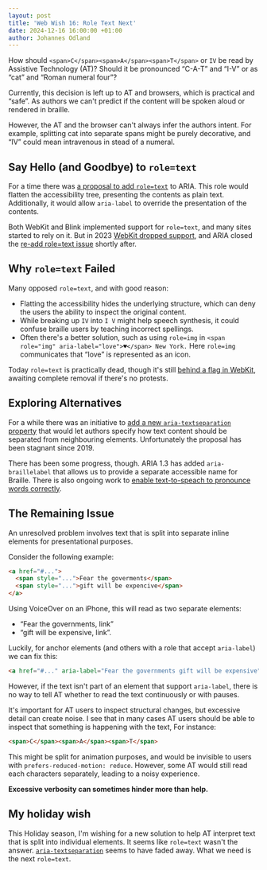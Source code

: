 ```yaml
---
layout: post
title: 'Web Wish 16: Role Text Next'
date: 2024-12-16 16:00:00 +01:00
author: Johannes Odland
---
```


How should `<span>C</span><span>A</span><span>T</span>` or `IV` be read by Assistive Technology (AT)?
Should it be pronounced “C-A-T” and “I-V” or as “cat” and “Roman numeral four”?

Currently, this decision is left up to AT and browsers, which is practical and “safe”.
As authors we can't predict if the content will be spoken aloud or rendered in braille.

However, the AT and the browser can't always infer the authors intent.
For example, splitting cat into separate spans might be purely decorative,
and “IV” could mean intravenous in stead of a numeral.

## Say Hello (and Goodbye) to `role=text`

For a time there was [a proposal to add `role=text`][role-text-re-add] to ARIA.
This role would flatten the accessibility tree, presenting the contents as plain text.
Additionally, it would allow `aria-label` to override the presentation of the contents.

Both WebKit and Blink implemented support for `role=text`, and many sites started to rely on it.
But in 2023 [WebKit dropped support][webkit-issue],
and ARIA closed the [re-add role=text issue][role-text-re-add] shortly after.

## Why `role=text` Failed

Many opposed `role=text`, and with good reason:

- Flatting the accessibility hides the underlying structure, which can deny the users the ability to inspect the original content.
- While breaking up `IV` into `I V` might help speech synthesis, it could confuse braille users by teaching incorrect spellings.
- Often there's a better solution, such as using `role=img` in `<span role="img" aria-label="love">♥︎</span> New York.`
  Here `role=img` communicates that “love” is represented as an icon.

Today `role=text` is practically dead, though it's still [behind a flag in WebKit][webkit-complete-removal-issue],
awaiting complete removal if there's no protests.

## Exploring Alternatives

For a while there was an initiative to [add a new `aria-textseparation` property][aria-text-separation-issue]
that would let authors specify how text content should be separated from neighbouring elements.
Unfortunately the proposal has been stagnant since 2019.

There has been some progress, though.
ARIA 1.3 has added `aria-braillelabel` that allows us to provide a separate accessible name for Braille.
There is also ongoing work to [enable text-to-speach to pronounce words correctly][wai-pronunciation].

## The Remaining Issue

An unresolved problem involves text that is split into separate inline elements for presentational purposes.

Consider the following example:

```html
<a href="#...">
  <span style="...">Fear the goverments</span>
  <span style="...">gift will be expencive</span>
</a>
```

Using VoiceOver on an iPhone, this will read as two separate elements:

- “Fear the governments, link”
- “gift will be expensive, link”.

Luckily, for anchor elements (and others with a role that accept `aria-label`) we can fix this:

```html
<a href="#..." aria-label="Fear the governments gift will be expensive">...</a>`
```

However, if the text isn't part of an element that support `aria-label`,
there is no way to tell AT whether to read the text continuously or with pauses.

It's important for AT users to inspect structural changes, but excessive detail can create noise.
I see that in many cases AT users should be able to inspect that something is happening with the text,
For instance: 
```html
<span>C</span><span>A</span><span>T</span>
```

This might be split for animation purposes, and would be invisible to users with `prefers-reduced-motion: reduce`.
However, some AT would still read each characters separately, leading to a noisy experience.

**Excessive verbosity can sometimes hinder more than help.**

## My holiday wish

This Holiday season, I'm wishing for a new solution to help AT interpret text that is split into individual elements.
It seems like `role=text` wasn't the answer. [`aria-textseparation`][aria-text-separation-issue] seems to have faded away.
What we need is the next `role=text`.

[gather-use-cases]: https://github.com/w3c/aria/issues/1803
[role-text-re-add]: https://github.com/w3c/aria/issues/870
[aria-text-separation-issue]: https://github.com/w3c/aria/issues/699
[webkit-drops-role-text]: https://github.com/w3c/aria/issues/2011
[webkit-issue]: https://bugs.webkit.org/show_bug.cgi?id=260641
[webkit-complete-removal-issue]: https://bugs.webkit.org/show_bug.cgi?id=260685
[wai-pronunciation]: https://www.w3.org/WAI/pronunciation/
